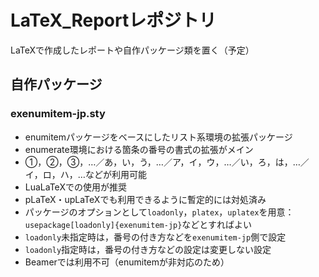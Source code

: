 # LaTeX_Reportレポジトリ
LaTeXで作成したレポートや自作パッケージ類を置く（予定）

## 自作パッケージ
### exenumitem-jp.sty
+ enumitemパッケージをベースにしたリスト系環境の拡張パッケージ
+ enumerate環境における箇条の番号の書式の拡張がメイン
+ ①，②，③，…／あ，い，う，…／ア，イ，ウ，…／い，ろ，は，…／イ，ロ，ハ，…などが利用可能
+ LuaLaTeXでの使用が推奨
+ pLaTeX・upLaTeXでも利用できるように暫定的には対処済み
+ パッケージのオプションとして`loadonly`，`platex`，`uplatex`を用意：`usepackage[loadonly]{exenumitem-jp}`などとすればよい
+ `loadonly`未指定時は，番号の付き方などを`exenumitem-jp`側で設定
+ `loadonly`指定時は，番号の付き方などの設定は変更しない設定
+ Beamerでは利用不可（enumitemが非対応のため）
